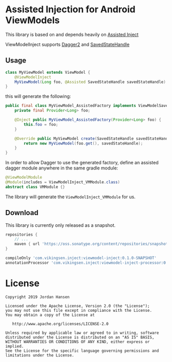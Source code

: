 Assisted Injection for Android ViewModels
=========================================

This library is based on and depends heavily on [Assisted Inject](https://github.com/square/AssistedInject)

ViewModelInject supports [Dagger2](https://google.github.io/dagger/) and [SavedStateHandle](https://developer.android.com/topic/libraries/architecture/viewmodel-savedstate)

Usage
-----

```java
class MyViewModel extends ViewModel {
    @ViewModelInject
    MyViewModel(Long foo, @Assisted SavedStateHandle savedStateHandle) {}
}
```

this will generate the following:

```java
public final class MyViewModel_AssistedFactory implements ViewModelSavedStateFactory<MyViewModel> {
    private final Provider<Long> foo;

    @Inject public MyViewModel_AssistedFactory(Provider<Long> foo) {
        this.foo = foo;
    }

    @Override public MyViewModel create(SavedStateHandle savedStateHandle) {
        return new MyViewModel(foo.get(), savedStateHandle);
    }
}
```

In order to allow Dagger to use the generated factory, define an assisted dagger module anywhere in 
the same gradle module:

```java
@ViewModelModule
@Module(includes = ViewModelInject_VMModule.class)
abstract class VMModule {}
``` 

The library will generate the `ViewModelInject_VMModule` for us.

Download
--------
This library is currently only released as a snapshot.
```groovy
repositories {
    // ...
    maven { url 'https://oss.sonatype.org/content/repositories/snapshots' }
}
```
```groovy
compileOnly 'com.vikingsen.inject:viewmodel-inject:0.1.0-SNAPSHOT'
annotationProcessor 'com.vikingsen.inject:viewmodel-inject-processor:0.1.0-SNAPSHOT'
```

License
=======

    Copyright 2019 Jordan Hansen

    Licensed under the Apache License, Version 2.0 (the "License");
    you may not use this file except in compliance with the License.
    You may obtain a copy of the License at

       http://www.apache.org/licenses/LICENSE-2.0

    Unless required by applicable law or agreed to in writing, software
    distributed under the License is distributed on an "AS IS" BASIS,
    WITHOUT WARRANTIES OR CONDITIONS OF ANY KIND, either express or implied.
    See the License for the specific language governing permissions and
    limitations under the License.

